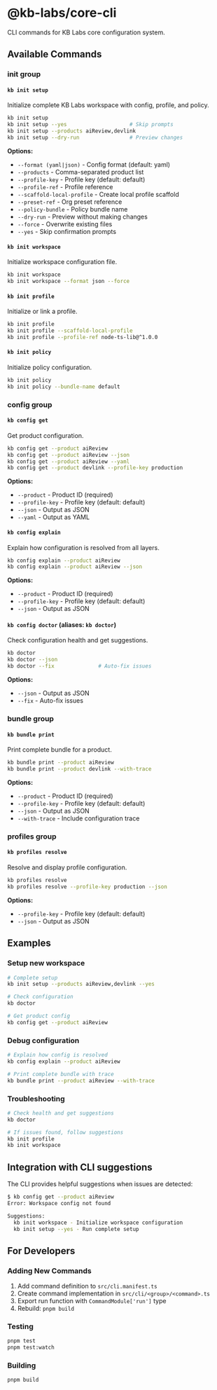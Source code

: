 # @kb-labs/core-cli

CLI commands for KB Labs core configuration system.

## Available Commands

### init group

#### `kb init setup`
Initialize complete KB Labs workspace with config, profile, and policy.

```bash
kb init setup
kb init setup --yes                    # Skip prompts
kb init setup --products aiReview,devlink
kb init setup --dry-run                # Preview changes
```

**Options:**
- `--format (yaml|json)` - Config format (default: yaml)
- `--products` - Comma-separated product list
- `--profile-key` - Profile key (default: default)
- `--profile-ref` - Profile reference
- `--scaffold-local-profile` - Create local profile scaffold
- `--preset-ref` - Org preset reference
- `--policy-bundle` - Policy bundle name
- `--dry-run` - Preview without making changes
- `--force` - Overwrite existing files
- `--yes` - Skip confirmation prompts

#### `kb init workspace`
Initialize workspace configuration file.

```bash
kb init workspace
kb init workspace --format json --force
```

#### `kb init profile`
Initialize or link a profile.

```bash
kb init profile
kb init profile --scaffold-local-profile
kb init profile --profile-ref node-ts-lib@^1.0.0
```

#### `kb init policy`
Initialize policy configuration.

```bash
kb init policy
kb init policy --bundle-name default
```

### config group

#### `kb config get`
Get product configuration.

```bash
kb config get --product aiReview
kb config get --product aiReview --json
kb config get --product aiReview --yaml
kb config get --product devlink --profile-key production
```

**Options:**
- `--product` - Product ID (required)
- `--profile-key` - Profile key (default: default)
- `--json` - Output as JSON
- `--yaml` - Output as YAML

#### `kb config explain`
Explain how configuration is resolved from all layers.

```bash
kb config explain --product aiReview
kb config explain --product aiReview --json
```

**Options:**
- `--product` - Product ID (required)
- `--profile-key` - Profile key (default: default)
- `--json` - Output as JSON

#### `kb config doctor` (aliases: `kb doctor`)
Check configuration health and get suggestions.

```bash
kb doctor
kb doctor --json
kb doctor --fix              # Auto-fix issues
```

**Options:**
- `--json` - Output as JSON
- `--fix` - Auto-fix issues

### bundle group

#### `kb bundle print`
Print complete bundle for a product.

```bash
kb bundle print --product aiReview
kb bundle print --product devlink --with-trace
```

**Options:**
- `--product` - Product ID (required)
- `--profile-key` - Profile key (default: default)
- `--json` - Output as JSON
- `--with-trace` - Include configuration trace

### profiles group

#### `kb profiles resolve`
Resolve and display profile configuration.

```bash
kb profiles resolve
kb profiles resolve --profile-key production --json
```

**Options:**
- `--profile-key` - Profile key (default: default)
- `--json` - Output as JSON

## Examples

### Setup new workspace

```bash
# Complete setup
kb init setup --products aiReview,devlink --yes

# Check configuration
kb doctor

# Get product config
kb config get --product aiReview
```

### Debug configuration

```bash
# Explain how config is resolved
kb config explain --product aiReview

# Print complete bundle with trace
kb bundle print --product aiReview --with-trace
```

### Troubleshooting

```bash
# Check health and get suggestions
kb doctor

# If issues found, follow suggestions
kb init profile
kb init workspace
```

## Integration with CLI suggestions

The CLI provides helpful suggestions when issues are detected:

```bash
$ kb config get --product aiReview
Error: Workspace config not found

Suggestions:
  kb init workspace - Initialize workspace configuration
  kb init setup --yes - Run complete setup
```

## For Developers

### Adding New Commands

1. Add command definition to `src/cli.manifest.ts`
2. Create command implementation in `src/cli/<group>/<command>.ts`
3. Export run function with `CommandModule['run']` type
4. Rebuild: `pnpm build`

### Testing

```bash
pnpm test
pnpm test:watch
```

### Building

```bash
pnpm build
```


